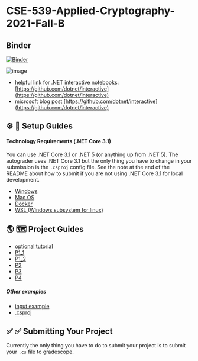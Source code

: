 # CSE-539-Applied-Cryptography-2021-Fall-B

## Binder
<!-- [![Binder](https://mybinder.org/badge_logo.svg)](https://mybinder.org/v2/gh/GiveThanksAlways/CSE-539-Applied-Cryptography-2021-Fall-B/HEAD) -->

[![Binder](https://mybinder.org/badge_logo.svg)](https://mybinder.org/v2/gh/GiveThanksAlways/interactive/HEAD)

![image](https://user-images.githubusercontent.com/7727291/136446547-cd2f51a7-5e42-46d0-b275-8c8b9c820fe5.png)

* helpful link for .NET interactive notebooks: [https://github.com/dotnet/interactive](https://github.com/dotnet/interactive)
* microsoft blog post [https://github.com/dotnet/interactive](https://github.com/dotnet/interactive)

## :gear: :hammer: Setup Guides

#### Technology Requirements (.NET Core 3.1)
You can use .NET Core 3.1 or .NET 5 (or anything up from .NET 5). The autograder uses .NET Core 3.1 but the only thing you have to change in your submission is the `.csproj` config file. See the note at the end of the README about how to submit if you are not using .NET Core 3.1 for local development.


* [Windows](./gettingStarted/Windows)
* [Mac OS](./gettingStarted/Mac)
* [Docker](./gettingStarted/Docker)
* [WSL (Windows subsystem for linux)](./gettingStarted/Windows-WSL)

## :earth_americas: :world_map: Project Guides
* [optional tutorial](./projectGuides/optionalTutorial)
* [P1_1](./projectGuides/P1_1)
* [P1_2](./projectGuides/P1_2)
* [P2](./projectGuides/P2)
* [P3](./projectGuides/P3)
* [P4](./projectGuides/P4)

##### Other examples
* [input example](./projectGuides/inputExample)
* [.csproj](./gettingStarted/SubmitProjectExample/P2.csproj)

## :white_check_mark: :white_check_mark: Submitting Your Project

Currently the only thing you have to do to submit your project is to submit your `.cs` file to gradescope.
